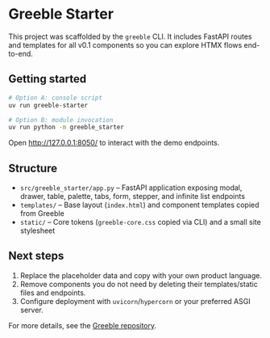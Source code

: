 # Greeble Starter

This project was scaffolded by the `greeble` CLI. It includes FastAPI routes and templates for all
v0.1 components so you can explore HTMX flows end-to-end.

## Getting started

```bash
# Option A: console script
uv run greeble-starter

# Option B: module invocation
uv run python -m greeble_starter
```

Open http://127.0.0.1:8050/ to interact with the demo endpoints.

## Structure

- `src/greeble_starter/app.py` – FastAPI application exposing modal, drawer, table, palette, tabs,
  form, stepper, and infinite list endpoints
- `templates/` – Base layout (`index.html`) and component templates copied from Greeble
- `static/` – Core tokens (`greeble-core.css` copied via CLI) and a small site stylesheet

## Next steps

1. Replace the placeholder data and copy with your own product language.
2. Remove components you do not need by deleting their templates/static files and endpoints.
3. Configure deployment with `uvicorn`/`hypercorn` or your preferred ASGI server.

For more details, see the [Greeble repository](https://github.com/bakobiibizo/greeble).
